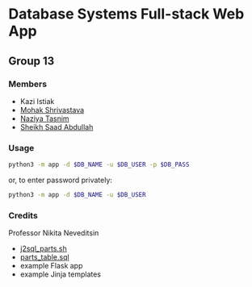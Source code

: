# Database Systems Full-stack Web App

## Group 13

### Members

- Kazi Istiak
- [Mohak Shrivastava](https://github.com/mohak75)
- [Naziya Tasnim](https://github.com/nazy00)
- [Sheikh Saad Abdullah](https://github.com/cybardev)

### Usage

```sh
python3 -m app -d $DB_NAME -u $DB_USER -p $DB_PASS
```

or, to enter password privately:

```sh
python3 -m app -d $DB_NAME -u $DB_USER
```

### Credits

Professor Nikita Neveditsin

- [j2sql_parts.sh](db/j2sql_parts.sh)
- [parts_table.sql](db/parts_table.sql)
- example Flask app
- example Jinja templates

